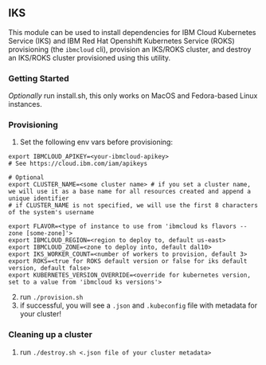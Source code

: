 ## IKS

This module can be used to install dependencies for IBM Cloud Kubernetes Service (IKS) and IBM Red Hat Openshift Kubernetes Service (ROKS)
provisioning (the `ibmcloud` cli), provision an IKS/ROKS cluster, and destroy an IKS/ROKS cluster provisioned using this utility.  

### Getting Started
*Optionally* run install.sh, this only works on MacOS and Fedora-based Linux instances.  

### Provisioning
1. Set the following env vars before provisioning:

```
export IBMCLOUD_APIKEY=<your-ibmcloud-apikey>
# See https://cloud.ibm.com/iam/apikeys

# Optional
export CLUSTER_NAME=<some cluster name> # if you set a cluster name, we will use it as a base name for all resources created and append a unique identifier
# if CLUSTER_NAME is not specified, we will use the first 8 characters of the system's username

export FLAVOR=<type of instance to use from 'ibmcloud ks flavors --zone [some-zone]'>
export IBMCLOUD_REGION=<region to deploy to, default us-east>
export IBMCLOUD_ZONE=<zone to deploy into, default dal10>
export IKS_WORKER_COUNT=<number of workers to provision, default 3>
export ROKS=<true for ROKS default version or false for iks default version, default false>
export KUBERNETES_VERSION_OVERRIDE=<override for kubernetes version, set to a value from 'ibmcloud ks versions'>
```

2. run `./provision.sh`
3. if successful, you will see a `.json` and `.kubeconfig` file with metadata for your cluster!

### Cleaning up a cluster
1. run `./destroy.sh <.json file of your cluster metadata>`
